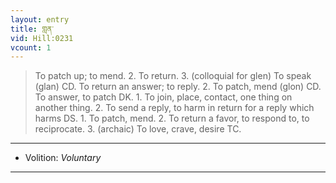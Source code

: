 ```yaml
---
layout: entry
title: གླན་
vid: Hill:0231
vcount: 1
---
```

> To patch up; to mend\. 2\. To return\. 3\. (colloquial for glen) To speak (glan) CD\. To return an answer; to reply\. 2\. To patch, mend (glon) CD\. To answer, to patch DK\. 1\. To join, place, contact, one thing on another thing\. 2\. To send a reply, to harm in return for a reply which harms DS\. 1\. To patch, mend\. 2\. To return a favor, to respond to, to reciprocate\. 3\. (archaic) To love, crave, desire TC\.

---
* Volition: _Voluntary_

---

